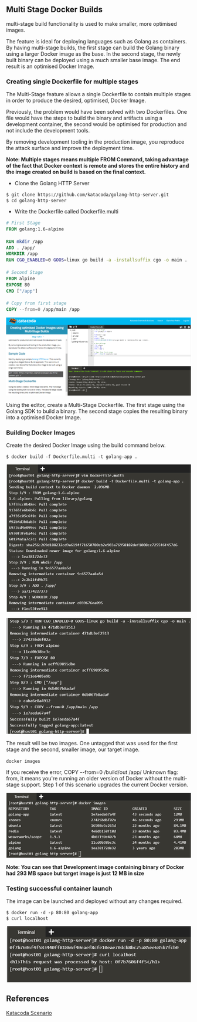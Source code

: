 ## Multi Stage Docker Builds

multi-stage build functionality is used to make smaller, more optimised images.

The feature is ideal for deploying languages such as Golang as containers. By having multi-stage builds, the first stage can build the Golang binary using a larger Docker image as the base. In the second stage, the newly built binary can be deployed using a much smaller base image. The end result is an optimised Docker Image.

### Creating single Dockerfile for multiple stages

The Multi-Stage feature allows a single Dockerfile to contain multiple stages in order to produce the desired, optimised, Docker Image.

Previously, the problem would have been solved with two Dockerfiles. One file would have the steps to build the binary and artifacts using a development container, the second would be optimised for production and not include the development tools.

By removing development tooling in the production image, you reproduce the attack surface and improve the deployment time.

**Note: Multiple stages means multiple FROM Command, taking advantage of the fact that Docker context is remote and stores the entire history and the image created on build is based on the final context.**

* Clone the Golang HTTP Server

```
$ git clone https://github.com/katacoda/golang-http-server.git
$ cd golang-http-server
```

* Write the Dockerfile called Dockerfile.multi

```dockerfile
# First Stage
FROM golang:1.6-alpine

RUN mkdir /app
ADD . /app/
WORKDIR /app
RUN CGO_ENABLED=0 GOOS=linux go build -a -installsuffix cgo -o main .

# Second Stage
FROM alpine
EXPOSE 80
CMD ["/app"]

# Copy from first stage
COPY --from=0 /app/main /app
```

![Image](img/1.png)

Using the editor, create a Multi-Stage Dockerfile. The first stage using the Golang SDK to build a binary. The second stage copies the resulting binary into a optimised Docker Image.

### Building Docker Images

Create the desired Docker Image using the build command below.

```
$ docker build -f Dockerfile.multi -t golang-app .
```

![Image](img/2.png)

![Image](img/3.png)

The result will be two images. One untagged that was used for the first stage and the second, smaller image, our target image.

`docker images`

If you receive the error, COPY --from=0 /build/out /app/ Unknown flag: from, it means you're running an older version of Docker without the multi-stage support. Step 1 of this scenario upgrades the current Docker version.

![Image](img/4.png)

**Note: You can see that Development image containing binary of Docker had 293 MB space but target image is just 12 MB in size**

### Testing successful container launch

The image can be launched and deployed without any changes required.

```
$ docker run -d -p 80:80 golang-app
$ curl localhost
```

![Image](img/5.png)

## References

[Katacoda Scenario](https://www.katacoda.com/courses/docker/multi-stage-builds)
